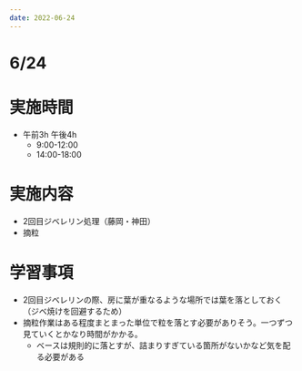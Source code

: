 ```yaml
---
date: 2022-06-24
---
```

# 6/24
# 実施時間
- 午前3h 午後4h
    - 9:00-12:00
    - 14:00-18:00
# 実施内容
- 2回目ジベレリン処理（藤岡・神田）
- 摘粒
# 学習事項
- 2回目ジベレリンの際、房に葉が重なるような場所では葉を落としておく（ジベ焼けを回避するため）
- 摘粒作業はある程度まとまった単位で粒を落とす必要がありそう。一つずつ見ていくとかなり時間がかかる。
    - ベースは規則的に落とすが、詰まりすぎている箇所がないかなど気を配る必要がある
